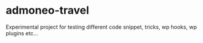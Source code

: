 # admoneo-travel

<p>Experimental project for testing different code snippet, tricks, wp hooks, wp plugins etc…</p>
